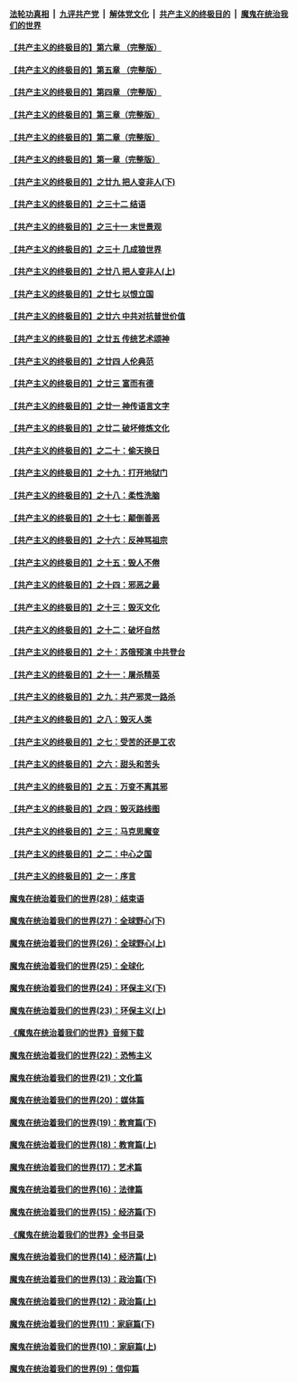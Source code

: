 ####  [法轮功真相](../../../../basic/blob/master/README.md?t=05250001) &nbsp;|&nbsp; [九评共产党](../../../../9ping.md/blob/master/README.md?t=05250001) &nbsp;|&nbsp; [解体党文化](../../../../jtdwh.md/blob/master/README.md?t=05250001)  &nbsp;|&nbsp; [共产主义的终极目的](../../../../gczydzjmd.md/blob/master/README.md?t=05250001) &nbsp;|&nbsp; [魔鬼在统治我们的世界](../../../../mgztzwmdsj.md/blob/master/README.md?t=05250001) 

#### [【共产主义的终极目的】第六章 （完整版）](../pages/nsc422/n11428913.md?t=05250001) 

#### [【共产主义的终极目的】第五章 （完整版）](../pages/nsc422/n11428912.md?t=05250001) 

#### [【共产主义的终极目的】第四章 （完整版）](../pages/nsc422/n11428907.md?t=05250001) 

#### [【共产主义的终极目的】第三章（完整版）](../pages/nsc422/n11428848.md?t=05250001) 

#### [【共产主义的终极目的】第二章（完整版）](../pages/nsc422/n11428831.md?t=05250001) 

#### [【共产主义的终极目的】第一章（完整版）](../pages/nsc422/n11417651.md?t=05250001) 

#### [【共产主义的终极目的】之廿九 把人变非人(下)](../pages/nsc422/n11344140.md?t=05250001) 

#### [【共产主义的终极目的】之三十二 结语](../pages/nsc422/n11360535.md?t=05250001) 

#### [【共产主义的终极目的】之三十一 末世景观](../pages/nsc422/n11351129.md?t=05250001) 

#### [【共产主义的终极目的】之三十 几成狼世界](../pages/nsc422/n11348280.md?t=05250001) 

#### [【共产主义的终极目的】之廿八 把人变非人(上)](../pages/nsc422/n11340492.md?t=05250001) 

#### [【共产主义的终极目的】之廿七 以恨立国](../pages/nsc422/n11336944.md?t=05250001) 

#### [【共产主义的终极目的】之廿六 中共对抗普世价值](../pages/nsc422/n11324785.md?t=05250001) 

#### [【共产主义的终极目的】之廿五 传统艺术颂神](../pages/nsc422/n11296396.md?t=05250001) 

#### [【共产主义的终极目的】之廿四 人伦典范](../pages/nsc422/n11296397.md?t=05250001) 

#### [【共产主义的终极目的】之廿三 富而有德](../pages/nsc422/n11283598.md?t=05250001) 

#### [【共产主义的终极目的】之廿一 神传语言文字](../pages/nsc422/n11263265.md?t=05250001) 

#### [【共产主义的终极目的】之廿二 破坏修炼文化](../pages/nsc422/n11245728.md?t=05250001) 

#### [【共产主义的终极目的】之二十：偷天换日](../pages/nsc422/n11238846.md?t=05250001) 

#### [【共产主义的终极目的】之十九：打开地狱门](../pages/nsc422/n11206376.md?t=05250001) 

#### [【共产主义的终极目的】之十八：柔性洗脑](../pages/nsc422/n11199994.md?t=05250001) 

#### [【共产主义的终极目的】之十七：颠倒善恶](../pages/nsc422/n11179782.md?t=05250001) 

#### [【共产主义的终极目的】之十六：反神骂祖宗](../pages/nsc422/n11166798.md?t=05250001) 

#### [【共产主义的终极目的】之十五：毁人不倦](../pages/nsc422/n11166792.md?t=05250001) 

#### [【共产主义的终极目的】之十四：邪恶之最](../pages/nsc422/n11150249.md?t=05250001) 

#### [【共产主义的终极目的】之十三：毁灭文化](../pages/nsc422/n11135227.md?t=05250001) 

#### [【共产主义的终极目的】之十二：破坏自然](../pages/nsc422/n11135214.md?t=05250001) 

#### [【共产主义的终极目的】之十：苏俄预演 中共登台](../pages/nsc422/n11118424.md?t=05250001) 

#### [【共产主义的终极目的】之十一：屠杀精英](../pages/nsc422/n11118442.md?t=05250001) 

#### [【共产主义的终极目的】之九：共产邪灵一路杀](../pages/nsc422/n11114139.md?t=05250001) 

#### [【共产主义的终极目的】之八：毁灭人类](../pages/nsc422/n11108503.md?t=05250001) 

#### [【共产主义的终极目的】之七：受苦的还是工农](../pages/nsc422/n11101809.md?t=05250001) 

#### [【共产主义的终极目的】之六：甜头和苦头](../pages/nsc422/n11096971.md?t=05250001) 

#### [【共产主义的终极目的】之五：万变不离其邪](../pages/nsc422/n11091285.md?t=05250001) 

#### [【共产主义的终极目的】之四：毁灭路线图](../pages/nsc422/n11086284.md?t=05250001) 

#### [【共产主义的终极目的】之三：马克思魔变](../pages/nsc422/n11061941.md?t=05250001) 

#### [【共产主义的终极目的】之二：中心之国](../pages/nsc422/n11047728.md?t=05250001) 

#### [【共产主义的终极目的】之一：序言](../pages/nsc422/n11086077.md?t=05250001) 

#### [魔鬼在统治着我们的世界(28)：结束语](../pages/nsc422/n10936246.md?t=05250001) 

#### [魔鬼在统治着我们的世界(27)：全球野心(下)](../pages/nsc422/n10928319.md?t=05250001) 

#### [魔鬼在统治着我们的世界(26)：全球野心(上)](../pages/nsc422/n10900318.md?t=05250001) 

#### [魔鬼在统治着我们的世界(25)：全球化](../pages/nsc422/n10788205.md?t=05250001) 

#### [魔鬼在统治着我们的世界(24)：环保主义(下)](../pages/nsc422/n10695307.md?t=05250001) 

#### [魔鬼在统治着我们的世界(23)：环保主义(上)](../pages/nsc422/n10688613.md?t=05250001) 

#### [《魔鬼在统治着我们的世界》音频下载](../pages/nsc422/n10635553.md?t=05250001) 

#### [魔鬼在统治着我们的世界(22)：恐怖主义](../pages/nsc422/n10614727.md?t=05250001) 

#### [魔鬼在统治着我们的世界(21)：文化篇](../pages/nsc422/n10597706.md?t=05250001) 

#### [魔鬼在统治着我们的世界(20)：媒体篇](../pages/nsc422/n10586579.md?t=05250001) 

#### [魔鬼在统治着我们的世界(19)：教育篇(下)](../pages/nsc422/n10564808.md?t=05250001) 

#### [魔鬼在统治着我们的世界(18)：教育篇(上)](../pages/nsc422/n10526970.md?t=05250001) 

#### [魔鬼在统治着我们的世界(17)：艺术篇](../pages/nsc422/n10499093.md?t=05250001) 

#### [魔鬼在统治着我们的世界(16)：法律篇](../pages/nsc422/n10485969.md?t=05250001) 

#### [魔鬼在统治着我们的世界(15)：经济篇(下)](../pages/nsc422/n10469975.md?t=05250001) 

#### [《魔鬼在统治着我们的世界》全书目录](../pages/nsc422/n10464261.md?t=05250001) 

#### [魔鬼在统治着我们的世界(14)：经济篇(上)](../pages/nsc422/n10457370.md?t=05250001) 

#### [魔鬼在统治着我们的世界(13)：政治篇(下)](../pages/nsc422/n10448270.md?t=05250001) 

#### [魔鬼在统治着我们的世界(12)：政治篇(上)](../pages/nsc422/n10444576.md?t=05250001) 

#### [魔鬼在统治着我们的世界(11)：家庭篇(下)](../pages/nsc422/n10440961.md?t=05250001) 

#### [魔鬼在统治着我们的世界(10)：家庭篇(上)](../pages/nsc422/n10435448.md?t=05250001) 

#### [魔鬼在统治着我们的世界(9)：信仰篇](../pages/nsc422/n10432159.md?t=05250001) 

